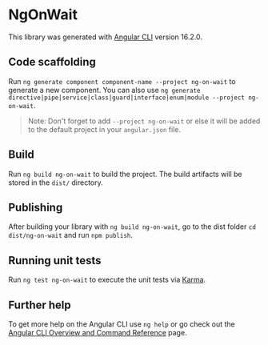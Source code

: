 # NgOnWait

This library was generated with [Angular CLI](https://github.com/angular/angular-cli) version 16.2.0.

## Code scaffolding

Run `ng generate component component-name --project ng-on-wait` to generate a new component. You can also use `ng generate directive|pipe|service|class|guard|interface|enum|module --project ng-on-wait`.
> Note: Don't forget to add `--project ng-on-wait` or else it will be added to the default project in your `angular.json` file. 

## Build

Run `ng build ng-on-wait` to build the project. The build artifacts will be stored in the `dist/` directory.

## Publishing

After building your library with `ng build ng-on-wait`, go to the dist folder `cd dist/ng-on-wait` and run `npm publish`.

## Running unit tests

Run `ng test ng-on-wait` to execute the unit tests via [Karma](https://karma-runner.github.io).

## Further help

To get more help on the Angular CLI use `ng help` or go check out the [Angular CLI Overview and Command Reference](https://angular.io/cli) page.
